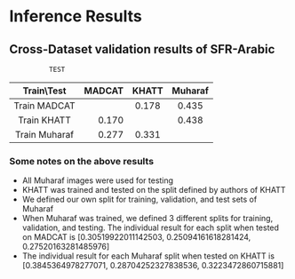 # Inference Results
## Cross-Dataset validation results of SFR-Arabic

              TEST
| Train\Test      | MADCAT  |  KHATT  | Muharaf |
|:---------------:|--------:|:-------:|:-------:|
| Train MADCAT    |         | 0.178   |  0.435  |
| Train KHATT     |  0.170  |         | 0.438   |
| Train Muharaf   |  0.277  | 0.331   |         |


### Some notes on the above results
- All Muharaf images were used for testing
- KHATT was trained and tested on the split defined by authors of KHATT
- We defined our own split for training, validation, and test sets of Muharaf
- When Muharaf was trained, we defined 3 different splits for training, validation, and testing. The individual result for each split when tested on MADCAT is [0.30519922011142503, 0.25094161618281424, 0.27520163281485976]
- The individual result for each Muharaf split when tested on KHATT is [0.3845364978277071, 0.28704252327838536, 0.3223472860715881] 





